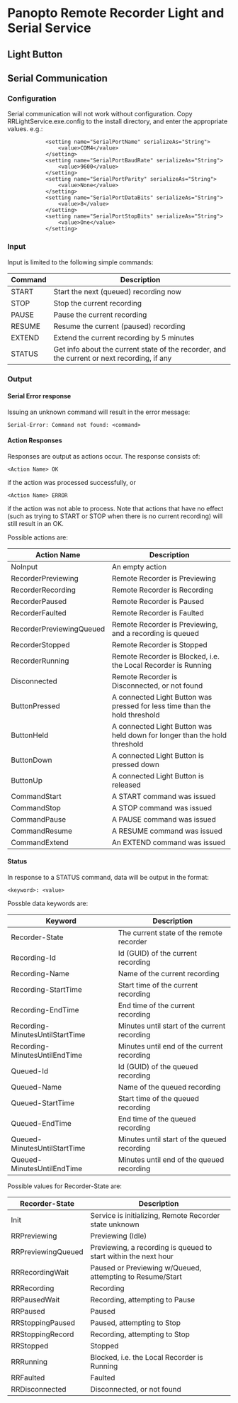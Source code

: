 # Panopto Remote Recorder Light and Serial Service

## Light Button



## Serial Communication

### Configuration
Serial communication will not work without configuration. Copy RRLightService.exe.config to the install directory, and enter the appropriate values. e.g.:

````
            <setting name="SerialPortName" serializeAs="String">
                <value>COM4</value>
            </setting>
            <setting name="SerialPortBaudRate" serializeAs="String">
                <value>9600</value>
            </setting>
            <setting name="SerialPortParity" serializeAs="String">
                <value>None</value>
            </setting>
            <setting name="SerialPortDataBits" serializeAs="String">
                <value>8</value>
            </setting>
            <setting name="SerialPortStopBits" serializeAs="String">
                <value>One</value>
            </setting>
````

### Input

Input is limited to the following simple commands:

Command | Description 
--------|------------------------------------------
START   | Start the next (queued) recording now
STOP    | Stop the current recording
PAUSE   | Pause the current recording
RESUME  | Resume the current (paused) recording
EXTEND  | Extend the current recording by 5 minutes
STATUS  | Get info about the current state of the recorder, and the current or next recording, if any

### Output

#### Serial Error response

Issuing an unknown command will result in the error message:
````
Serial-Error: Command not found: <command>
````

#### Action Responses

Responses are output as actions occur. The response consists of:
````
<Action Name> OK
````
if the action was processed successfully, or
````
<Action Name> ERROR
````
if the action was not able to process. Note that actions that have no effect (such as trying to START or STOP when there is no current recording) will still result in an OK.

Possible actions are:

Action Name              | Description
-------------------------|---------------------------
NoInput                  | An empty action
RecorderPreviewing       | Remote Recorder is Previewing
RecorderRecording        | Remote Recorder is Recording
RecorderPaused           | Remote Recorder is Paused
RecorderFaulted          | Remote Recorder is Faulted
RecorderPreviewingQueued | Remote Recorder is Previewing, and a recording is queued
RecorderStopped          | Remote Recorder is Stopped
RecorderRunning          | Remote Recorder is Blocked, i.e. the Local Recorder is Running
Disconnected             | Remote Recorder is Disconnected, or not found
ButtonPressed            | A connected Light Button was pressed for less time than the hold threshold
ButtonHeld               | A connected Light Button was held down for longer than the hold threshold
ButtonDown               | A connected Light Button is pressed down
ButtonUp                 | A connected Light Button is released
CommandStart             | A START command was issued
CommandStop              | A STOP command was issued
CommandPause             | A PAUSE command was issued
CommandResume            | A RESUME command was issued
CommandExtend            | An EXTEND command was issued

#### Status

In response to a STATUS command, data will be output in the format:
```
<keyword>: <value>
```

Possble data keywords are:

Keyword                         | Description
--------------------------------|---------------------------------------------
Recorder-State                  | The current state of the remote recorder
Recording-Id                    | Id (GUID) of the current recording
Recording-Name                  | Name of the current recording
Recording-StartTime             | Start time of the current recording
Recording-EndTime               | End time of the current recording
Recording-MinutesUntilStartTime | Minutes until start of the current recording
Recording-MinutesUntilEndTime   | Minutes until end of the current recording
Queued-Id                       | Id (GUID) of the queued recording
Queued-Name                     | Name of the queued recording
Queued-StartTime                | Start time of the queued recording
Queued-EndTime                  | End time of the queued recording
Queued-MinutesUntilStartTime    | Minutes until start of the queued recording
Queued-MinutesUntilEndTime      | Minutes until end of the queued recording

Possible values for Recorder-State are:

Recorder-State     | Description
-------------------|----------------------------------------------------------------
Init               | Service is initializing, Remote Recorder state unknown
RRPreviewing       | Previewing (Idle)
RRPreviewingQueued | Previewing, a recording is queued to start within the next hour
RRRecordingWait    | Paused or Previewing w/Queued, attempting to Resume/Start
RRRecording        | Recording
RRPausedWait       | Recording, attempting to Pause
RRPaused           | Paused
RRStoppingPaused   | Paused, attempting to Stop
RRStoppingRecord   | Recording, attempting to Stop
RRStopped          | Stopped
RRRunning          | Blocked, i.e. the Local Recorder is Running
RRFaulted          | Faulted
RRDisconnected     | Disconnected, or not found
